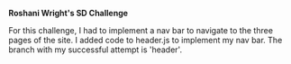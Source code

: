 **Roshani Wright's SD Challenge**

For this challenge, I had to implement a nav bar to navigate to the three pages of the site. I added code to header.js to implement my nav bar. The branch with my successful attempt is 'header'.
